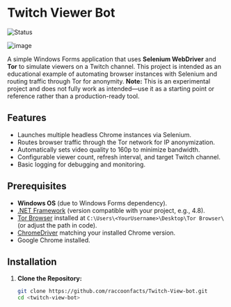 # Twitch Viewer Bot


![Status](https://img.shields.io/badge/status-experimental-red)  

![image](https://github.com/user-attachments/assets/f0fe3926-5828-485e-bdaa-b183adccaa08)


A simple Windows Forms application that uses **Selenium WebDriver** and **Tor** to simulate viewers on a Twitch channel. This project is intended as an educational example of automating browser instances with Selenium and routing traffic through Tor for anonymity. **Note:** This is an experimental project and does not fully work as intended—use it as a starting point or reference rather than a production-ready tool.

## Features
- Launches multiple headless Chrome instances via Selenium.
- Routes browser traffic through the Tor network for IP anonymization.
- Automatically sets video quality to 160p to minimize bandwidth.
- Configurable viewer count, refresh interval, and target Twitch channel.
- Basic logging for debugging and monitoring.

## Prerequisites
- **Windows OS** (due to Windows Forms dependency).
- [.NET Framework](https://dotnet.microsoft.com/en-us/download/dotnet-framework) (version compatible with your project, e.g., 4.8).
- [Tor Browser](https://www.torproject.org/download/) installed at `C:\Users\<YourUsername>\Desktop\Tor Browser\` (or adjust the path in code).
- [ChromeDriver](https://chromedriver.chromium.org/downloads) matching your installed Chrome version.
- Google Chrome installed.

## Installation
1. **Clone the Repository:**
   ```bash
   git clone https://github.com/raccoonfacts/Twitch-View-bot.git
   cd <twitch-view-bot>
